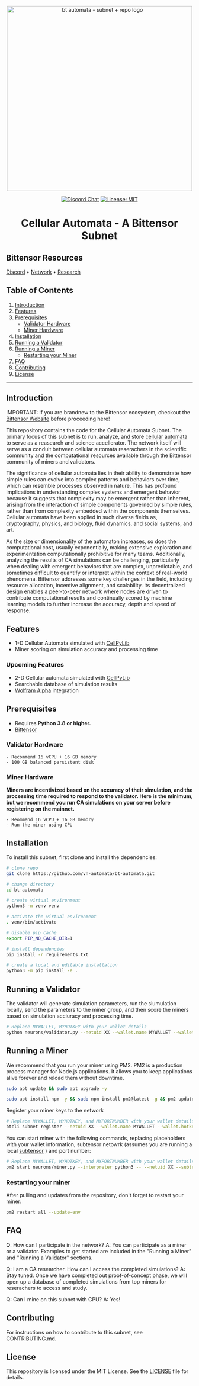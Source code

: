 
<p align="center">
      <img width="500" alt="bt automata - subnet + repo logo" src="https://i.imgur.com/RrPk0yg.png"
    </a>
    
</p>

<div align='center'>


[![Discord Chat](https://img.shields.io/discord/308323056592486420.svg)](https://discord.gg/bittensor)
[![License: MIT](https://img.shields.io/badge/License-MIT-yellow.svg)](https://opensource.org/licenses/MIT)

# Cellular Automata - A Bittensor Subnet
<div align = 'left'>

## Bittensor Resources

[Discord](https://discord.gg/bittensor) • [Network](https://taostats.io/) • [Research](https://bittensor.com/whitepaper)

## Table of Contents

1. [Introduction](#introduction)
2. [Features](#features)
3. [Prerequisites](#prerequisites)
   - [Validator Hardware](#validator-hardware)
   - [Miner Hardware](#miner-hardware)
4. [Installation](#installation)
5. [Running a Validator](#running-a-validator)
6. [Running a Miner](#running-a-miner)
   - [Restarting your Miner](#restarting-your-miner)
7. [FAQ](#faq)
8. [Contributing](#contributing)
9. [License](#license)

---

## Introduction
IMPORTANT: If you are brandnew to the Bittensor ecosystem, checkout the [Bittensor Website](https://bittensor.com/) before proceeding here!

This repository contains the code for the Cellular Automata Subnet. The primary focus of this subnet is to run, analyze, and store [cellular automata](https://mathworld.wolfram.com/ElementaryCellularAutomaton.html) to serve as a reasearch and science accellerator. The network itself will serve as a conduit between cellular automata reserachers in the scientific community and the computational resources available through the Bittensor community of miners and validators.

The significance of cellular automata lies in their ability to demonstrate how simple rules can evolve into complex patterns and behaviors over time, which can resemble processes observed in nature. This has profound implications in understanding complex systems and emergent behavior because it suggests that complexity may be emergent rather than inherent, arising from the interaction of simple components governed by simple rules, rather than from complexity embedded within the components themselves. Cellular automata have been applied in such diverse fields as, cryptography, physics, and biology, fluid dynamics, and social systems, and art. 

As the size or dimensionality of the automaton increases, so does the computational cost, usually exponentially, making extensive exploration and experimentation computationally prohibitive for many teams. Additionally, analyzing the results of CA simulations can be challenging, particularly when dealing with emergent behaviors that are complex, unpredictable, and sometimes difficult to quantify or interpret within the context of real-world phenomena. Bittensor addresses some key challenges in the field, including resource allocation, incentive alignment, and scalability. Its decentralized design enables a peer-to-peer network where nodes are driven to contribute computational results and continually scored by machine learning models to further increase the accuracy, depth and speed of response. 

## Features

- 1-D Cellular Automata simulated with [CellPyLib](https://cellpylib.org/index.html)
- Miner scoring on simulation accuracy and processing time
### Upcoming Features
- 2-D Cellular automata simulated with [CellPyLib](https://cellpylib.org/index.html)
- Searchable database of simulation results
- [Wolfram Alpha](https://products.wolframalpha.com/api) integration

## Prerequisites

- Requires **Python 3.8 or higher.**
- [Bittensor](https://github.com/opentensor/bittensor#install)

### Validator Hardware

    - Recommend 16 vCPU + 16 GB memory
    - 100 GB balanced persistent disk

### Miner Hardware
**Miners are incentivized based on the accuracy of their simulation, and the processing time required to respond to the validator. Here is the minimum, but we recommend you run CA simulations on your server before registering on the mainnet.**

    - Reommend 16 vCPU + 16 GB memory
    - Run the miner using CPU

## Installation

To install this subnet, first clone and install the dependencies:

```bash
# clone repo
git clone https://github.com/vn-automata/bt-automata.git

# change directory
cd bt-automata

# create virtual environment
python3 -m venv venv

# activate the virtual environment
. venv/bin/activate

# disable pip cache
export PIP_NO_CACHE_DIR=1

# install dependencies
pip install -r requirements.txt

# create a local and editable installation
python3 -m pip install -e .
```

## Running a Validator

The validator will generate simulation parameters, run the siumulation locally, send the parameters to the miner group, and then score the miners based on simulation acciuracy and processing time.

```bash
# Replace MYWALLET, MYHOTKEY with your wallet details
python neurons/validator.py --netuid XX --wallet.name MYWALLET --wallet.hotkey MYHOTYKEY
```

## Running a Miner

We recommend that you run your miner using PM2. PM2 is a production process manager for Node.js applications. It allows you to keep applications alive forever and reload them without downtime.

```bash
sudo apt update && sudo apt upgrade -y
```

```bash
sudo apt install npm -y && sudo npm install pm2@latest -g && pm2 update
```

Register your miner keys to the network

```bash
# Replace MYWALLET, MYHOTKEY, and MYPORTNUMBER with your wallet details 
btcli subnet register --netuid XX --wallet.name MYWALLET --wallet.hotkey MYHOTKEY --axon.port MYPORTNUMBER
```

You can start miner with the following commands, replacing placeholders with your wallet information, subtensor netowrk (assumes you are running a local [subtensor](https://github.com/opentensor/subtensor) ) and port number:

```bash
# Replace MYWALLET, MYHOTKEY, and MYPORTNUMBER with your wallet details and port number
pm2 start neurons/miner.py --interpreter python3 -- --netuid XX --subtensor.network local --wallet.name MYWALLET --wallet.hotkey MYHOTKEY --axon.port MYPORTNUMBER
```
### Restarting your miner

After pulling and updates from the repository, don't forget to restart your miner:

```bash
pm2 restart all --update-env
```

## FAQ
Q: How can I participate in the network?
A: You can participate as a miner or a validator. Examples to get started are included in the "Running a Miner" and "Running a Validator" sections. 

Q: I am a CA researcher. How can I access the completed simulations?
A: Stay tuned. Once we have completed out proof-of-concept phase, we will open up a database of completed simulations from top miners for reserachers to access and study.

Q: Can I mine on this subnet with CPU?
A: Yes!

## Contributing

For instructions on how to contribute to this subnet, see CONTRIBUTING.md.

## License

This repository is licensed under the MIT License. See the [LICENSE](LICENSE) file for details.
